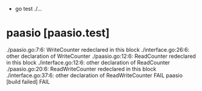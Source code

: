 + go test ./...
# paasio [paasio.test]
./paasio.go:7:6: WriteCounter redeclared in this block
	./interface.go:26:6: other declaration of WriteCounter
./paasio.go:12:6: ReadCounter redeclared in this block
	./interface.go:12:6: other declaration of ReadCounter
./paasio.go:20:6: ReadWriteCounter redeclared in this block
	./interface.go:37:6: other declaration of ReadWriteCounter
FAIL	paasio [build failed]
FAIL
